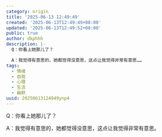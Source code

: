 ```yaml
---
category: origin
title: '2025-06-13 12:49:49'
created: '2025-06-13T12:49:49+08:00'
updated: '2025-06-13T12:49:52+08:00'
public: true
author: dkphhh
description: |-
  Q：你看上她那儿了？

  A：我觉得有意思的，她都觉得没意思，这点让我觉得非常有意思……
tags:
  - 情绪
  - 自我
  - 心理
  - 生活
  - 幽默
uuid: 20250613124949ynp4
---
```


Q：你看上她那儿了？

A：我觉得有意思的，她都觉得没意思，这点让我觉得非常有意思。
